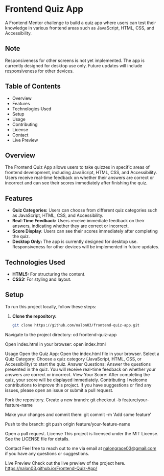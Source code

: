 # Frontend Quiz App

A Frontend Mentor challenge to build a quiz app where users can test their knowledge in various frontend areas such as JavaScript, HTML, CSS, and Accessibility.

## Note

Responsiveness for other screens is not yet implemented. The app is currently designed for desktop use only. Future updates will include responsiveness for other devices.

## Table of Contents

- Overview
- Features
- Technologies Used
- Setup
- Usage
- Contributing
- License
- Contact
- Live Preview

## Overview

The Frontend Quiz App allows users to take quizzes in specific areas of frontend development, including JavaScript, HTML, CSS, and Accessibility. Users receive real-time feedback on whether their answers are correct or incorrect and can see their scores immediately after finishing the quiz.

## Features

- **Quiz Categories:** Users can choose from different quiz categories such as JavaScript, HTML, CSS, and Accessibility.
- **Real-Time Feedback:** Users receive immediate feedback on their answers, indicating whether they are correct or incorrect.
- **Score Display:** Users can see their scores immediately after completing the quiz.
- **Desktop Only:** The app is currently designed for desktop use. Responsiveness for other devices will be implemented in future updates.

## Technologies Used

- **HTML5:** For structuring the content.
- **CSS3:** For styling and layout.

## Setup

To run this project locally, follow these steps:

1. **Clone the repository:**
   ```bash
   git clone https://github.com/nalon03/frontend-quiz-app.git

Navigate to the project directory:
cd frontend-quiz-app

Open index.html in your browser:
open index.html

Usage
Open the Quiz App:
Open the index.html file in your browser.
Select a Quiz Category:
Choose a quiz category (JavaScript, HTML, CSS, or Accessibility) to start the quiz.
Answer Questions:
Answer the questions presented in the quiz. You will receive real-time feedback on whether your answers are correct or incorrect.
View Your Score:
After completing the quiz, your score will be displayed immediately.
Contributing
I welcome contributions to improve this project. If you have suggestions or find any issues, please open an issue or submit a pull request.

Fork the repository.
Create a new branch:
git checkout -b feature/your-feature-name

Make your changes and commit them:
git commit -m 'Add some feature'

Push to the branch:
git push origin feature/your-feature-name

Open a pull request.
License
This project is licensed under the MIT License. See the LICENSE file for details.

Contact
Feel free to reach out to me via email at nalongrace03@gmail.com if you have any questions or suggestions.

Live Preview
Check out the live preview of the project here.
https://nalon03.github.io/Frontend-Quiz-App/

